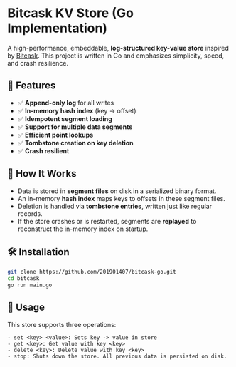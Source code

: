 # Bitcask KV Store (Go Implementation)

A high-performance, embeddable, **log-structured key-value store** inspired by [Bitcask](https://riak.com/assets/bitcask-intro.pdf). This project is written in Go and emphasizes simplicity, speed, and crash resilience.

## 🚀 Features
- ✅ **Append-only log** for all writes
- ✅ **In-memory hash index** (key → offset)
- ✅ **Idempotent segment loading**
- ✅ **Support for multiple data segments**
- ✅ **Efficient point lookups**
- ✅ **Tombstone creation on key deletion**
- ✅ **Crash resilient**

## 🧠 How It Works

- Data is stored in **segment files** on disk in a serialized binary format.
- An in-memory **hash index** maps keys to offsets in these segment files.
- Deletion is handled via **tombstone entries**, written just like regular records.
- If the store crashes or is restarted, segments are **replayed** to reconstruct the in-memory index on startup.

## 🛠 Installation

```bash
git clone https://github.com/201901407/bitcask-go.git
cd bitcask
go run main.go
```

## 💾 Usage
This store supports three operations: 
```
- set <key> <value>: Sets key -> value in store
- get <key>: Get value with key <key>
- delete <key>: Delete value with key <key>
- stop: Shuts down the store. All previous data is persisted on disk.
```

